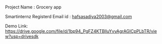 Project Name : Grocery app
                       
Smartinternz Registerd Email id  : hafsasadiya2003@gmail.com

                         	
Demo Link: https://drive.google.com/file/d/1bp94_PgFZ4KTBlluYvvAgrAGICpPLbTR/view?usp=drivesdk
